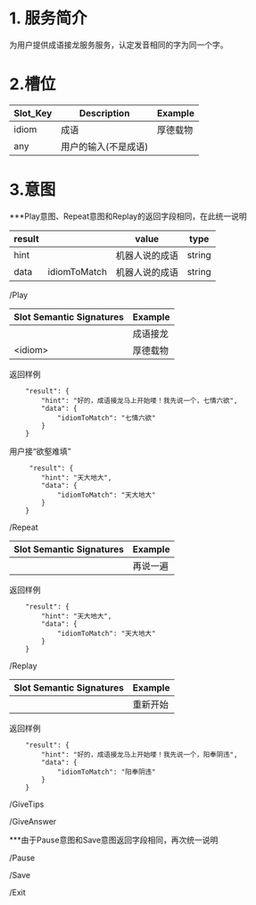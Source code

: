 # 1. 服务简介

为用户提供成语接龙服务服务，认定发音相同的字为同一个字。

# 2.槽位

| **Slot\_Key** | **Description** | **Example** |
| --- | --- | --- |
| idiom | 成语 | 厚德载物 |
| any | 用户的输入\(不是成语\) |  |

# 3.意图

\*\*\*Play意图、Repeat意图和Replay的返回字段相同，在此统一说明

| **result** |  | **value** | **type** |
| --- | --- | --- | --- |
| hint |  | 机器人说的成语 | string |
| data | idiomToMatch | 机器人说的成语 | string |

\/Play

| **Slot Semantic Signatures** | **Example** |
| --- | --- |
|  | 成语接龙 |
| &lt;idiom&gt; | 厚德载物 |

返回样例

```
    "result": {
        "hint": "好的，成语接龙马上开始喽！我先说一个，七情六欲",
        "data": {
            "idiomToMatch": "七情六欲"
        }
    }
```

用户接“欲壑难填”

```
     "result": {
        "hint": "天大地大",
        "data": {
            "idiomToMatch": "天大地大"
        }
    }

```

\/Repeat

| **Slot Semantic Signatures** | **Example** |
| --- | --- |
|  | 再说一遍 |

返回样例

```
    "result": {
        "hint": "天大地大",
        "data": {
            "idiomToMatch": "天大地大"
        }
    }
```

\/Replay

| **Slot Semantic Signatures** | **Example** |
| --- | --- |
|  | 重新开始 |

返回样例

```
    "result": {
        "hint": "好的，成语接龙马上开始喽！我先说一个，阳奉阴违",
        "data": {
            "idiomToMatch": "阳奉阴违"
        }
    }
```

\/GiveTips

\/GiveAnswer

\*\*\*由于Pause意图和Save意图返回字段相同，再次统一说明

\/Pause

\/Save

\/Exit

